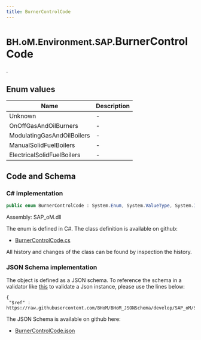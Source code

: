 ```yaml
---
title: BurnerControlCode
---
```


# <small>BH.oM.Environment.SAP.</small>**BurnerControlCode**

.

## Enum values

| Name            | Description                                                    |
|-----------------|----------------------------------------------------------------|
| Unknown |  -  |
| OnOffGasAndOilBurners |  -  |
| ModulatingGasAndOilBoilers |  -  |
| ManualSolidFuelBoilers |  -  |
| ElectricalSolidFuelBoilers |  -  |


## Code and Schema

### C# implementation

``` C# title="C#"
public enum BurnerControlCode : System.Enum, System.ValueType, System.IComparable, System.ISpanFormattable, System.IFormattable, System.IConvertible
```

Assembly: SAP_oM.dll

The enum is defined in C#. The class definition is available on github:

- [BurnerControlCode.cs](https://github.com/BHoM/SAP_Toolkit/blob/develop/SAP_oM/Enums\BurnerControlCode.cs)

All history and changes of the class can be found by inspection the history.
### JSON Schema implementation

The object is defined as a JSON schema. To reference the schema in a validator like [this](https://www.jsonschemavalidator.net/) to validate a Json instance, please use the lines below:

``` { .json .copy .select } title="JSON Schema"
{
 "$ref" : https://raw.githubusercontent.com/BHoM/BHoM_JSONSchema/develop/SAP_oM/SAP/BurnerControlCode.json}
```

The JSON Schema is available on github here:

- [BurnerControlCode.json](https://github.com/BHoM/BHoM_JSONSchema/blob/develop/SAP_oM/SAP/BurnerControlCode.json)
